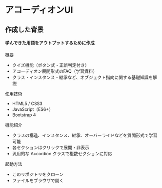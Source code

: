 # アコーディオンUI
<h2>作成した背景</h2>
<h4>学んできた用語をアウトプットするために作成</h4>
概要
<ul>
  <li>クイズ機能（ボタン式・正誤判定付き）</li>
  <li>アコーディオン展開形式のFAQ（学習資料）</li>
  <li>クラス・インスタンス・継承など、オブジェクト指向に関する基礎知識を解説</li>
</ul>
使用技術
<ul>  
  <li>HTML5 / CSS3</li>
  <li>JavaScript（ES6+）</li>
  <li>Bootstrap 4</li>
</ul>
機能紹介
<ul>
   <li>クラスの構造、インスタンス、継承、オーバーライドなどを質問形式で学習可能</li>
   <li>各セクションはクリックで展開・非表示</li>
   <li>汎用的な Accordion クラスで複数セクションに対応</li>
</ul>
起動方法
<ul>
  <li>このリポジトリをクローン</li>
  <li>ファイルをブラウザで開く</li>
</ul>
